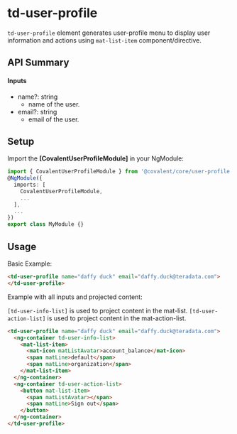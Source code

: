 # td-user-profile

`td-user-profile` element generates user-profile menu to display user information and actions using `mat-list-item` component/directive.

## API Summary

#### Inputs

+ name?: string
  + name of the user.
+ email?: string
  + email of the user.

## Setup

Import the **[CovalentUserProfileModule]** in your NgModule:

```typescript
import { CovalentUserProfileModule } from '@covalent/core/user-profile';
@NgModule({
  imports: [
    CovalentUserProfileModule,
    ...
  ],
  ...
})
export class MyModule {}
```

## Usage

Basic Example:

```html
<td-user-profile name="daffy duck" email="daffy.duck@teradata.com">
</td-user-profile>
```

Example with all inputs and projected content: 

`[td-user-info-list]` is used to project content in the mat-list.
`[td-user-action-list]` is used to project content in the mat-action-list.

```html
<td-user-profile name="daffy duck" email="daffy.duck@teradata.com">
  <ng-container td-user-info-list>
    <mat-list-item>
      <mat-icon matListAvatar>account_balance</mat-icon>
      <span matLine>default</span>
      <span matLine>organization</span>
    </mat-list-item>
  </ng-container>
  <ng-container td-user-action-list>
    <button mat-list-item>
      <span matListAvatar></span>
      <span matLine>Sign out</span>
    </button>
  </ng-container>
</td-user-profile>
```
